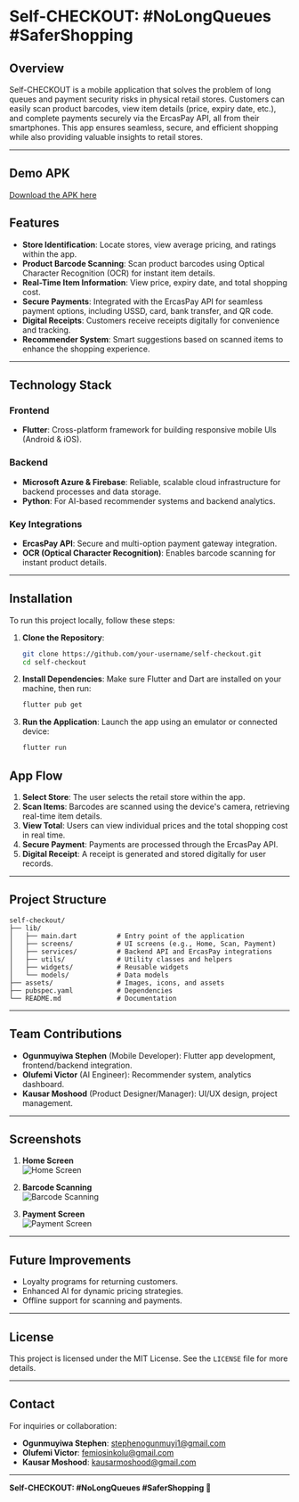 # Self-CHECKOUT: #NoLongQueues #SaferShopping

## Overview

Self-CHECKOUT is a mobile application that solves the problem of long queues and payment security risks in physical retail stores. Customers can easily scan product barcodes, view item details (price, expiry date, etc.), and complete payments securely via the ErcasPay API, all from their smartphones. This app ensures seamless, secure, and efficient shopping while also providing valuable insights to retail stores.

---

## Demo APK

[Download the APK here](#)

## Features

- **Store Identification**: Locate stores, view average pricing, and ratings within the app.
- **Product Barcode Scanning**: Scan product barcodes using Optical Character Recognition (OCR) for instant item details.
- **Real-Time Item Information**: View price, expiry date, and total shopping cost.
- **Secure Payments**: Integrated with the ErcasPay API for seamless payment options, including USSD, card, bank transfer, and QR code.
- **Digital Receipts**: Customers receive receipts digitally for convenience and tracking.
- **Recommender System**: Smart suggestions based on scanned items to enhance the shopping experience.

---

## Technology Stack

### Frontend

- **Flutter**: Cross-platform framework for building responsive mobile UIs (Android & iOS).

### Backend

- **Microsoft Azure & Firebase**: Reliable, scalable cloud infrastructure for backend processes and data storage.
- **Python**: For AI-based recommender systems and backend analytics.

### Key Integrations

- **ErcasPay API**: Secure and multi-option payment gateway integration.
- **OCR (Optical Character Recognition)**: Enables barcode scanning for instant product details.

---

## Installation

To run this project locally, follow these steps:

1. **Clone the Repository**:

   ```bash
   git clone https://github.com/your-username/self-checkout.git
   cd self-checkout
   ```

2. **Install Dependencies**:
   Make sure Flutter and Dart are installed on your machine, then run:

   ```bash
   flutter pub get
   ```

3. **Run the Application**:
   Launch the app using an emulator or connected device:

   ```bash
   flutter run
   ```

## App Flow

1. **Select Store**: The user selects the retail store within the app.
2. **Scan Items**: Barcodes are scanned using the device's camera, retrieving real-time item details.
3. **View Total**: Users can view individual prices and the total shopping cost in real time.
4. **Secure Payment**: Payments are processed through the ErcasPay API.
5. **Digital Receipt**: A receipt is generated and stored digitally for user records.

---

## Project Structure

```
self-checkout/
├── lib/
│   ├── main.dart          # Entry point of the application
│   ├── screens/           # UI screens (e.g., Home, Scan, Payment)
│   ├── services/          # Backend API and ErcasPay integrations
│   ├── utils/             # Utility classes and helpers
│   ├── widgets/           # Reusable widgets
│   └── models/            # Data models
├── assets/                # Images, icons, and assets
├── pubspec.yaml           # Dependencies
└── README.md              # Documentation
```

---

## Team Contributions

- **Ogunmuyiwa Stephen** (Mobile Developer): Flutter app development, frontend/backend integration.
- **Olufemi Victor** (AI Engineer): Recommender system, analytics dashboard.
- **Kausar Moshood** (Product Designer/Manager): UI/UX design, project management.

---

## Screenshots

1. **Home Screen**  
   ![Home Screen](./screens/one.jpg)

2. **Barcode Scanning**  
   ![Barcode Scanning](./screens/two.jpg)

3. **Payment Screen**  
   ![Payment Screen](./screens/three.jpg)


---

## Future Improvements

- Loyalty programs for returning customers.
- Enhanced AI for dynamic pricing strategies.
- Offline support for scanning and payments.

---

## License

This project is licensed under the MIT License. See the `LICENSE` file for more details.

---

## Contact

For inquiries or collaboration:

- **Ogunmuyiwa Stephen**: <stephenogunmuyi1@gmail.com>
- **Olufemi Victor**: <femiosinkolu@gmail.com>
- **Kausar Moshood**: <kausarmoshood@gmail.com>

---

**Self-CHECKOUT: #NoLongQueues #SaferShopping 🚀**
